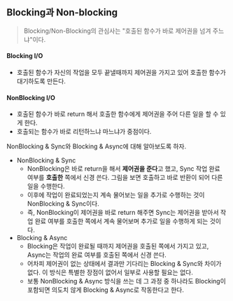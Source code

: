 ## Blocking과 Non-blocking

> Blocking/Non-Blocking의 관심사는 "호출된 함수가 바로 제어권을 넘겨 주느냐"이다.

#### Blocking I/O

- 호출된 함수가 자신의 작업을 모두 끝낼때까지 제어권을 가지고 있어 호출한 함수가 대기하도록 만든다.



#### NonBlocking I/O

- 호출된 함수가 바로 return 해서 호출한 함수에게 제어권을 주어 다른 일을 할 수 있게 한다.
- 호출되는 함수가 바로 리턴하느냐 마느냐가 중점이다.



NonBlocking & Sync와 Blocking & Async에 대해 알아보도록 하자.

- NonBlocking & Sync
  - NonBlocking은 바로 return을 해서 **제어권을 준다**고 했고, Sync 작업 완료 여부를 **호출한** 쪽에서 신경 쓴다. 그림을 보면 호출하고 바로 반환이 되어 다른 일을 수행한다.
  - 이후에 작업이 완료되었는지 계속 물어보는 일을 추가로 수행하는 것이 NonBlocking & Sync이다.
  - 즉, NonBlocking이 제어권을 바로 return 해주면 Sync는 제어권을 받아서 작업 완료 여부를 호출한 쪽에서 계속 물어보며 추가로 일을 수행하게 되는 것이다.
- Blocking & Async
  - Blocking은 작업이 완료될 때까지 제어권을 호출된 쪽에서 가지고 있고, Async는 작업의 완료 여부를 호출된 쪽에서 신경 쓴다. 
  - 어차피 제어권이 없는 상태에서 결과만 기다리는 Blocking & Sync와 차이가 없다. 이 방식은 특별한 장점이 없어서 일부로 사용할 필요는 없다.
  - 보통 NonBlocking & Async 방식을 쓰는 데 그 과정 중 하나라도 Blocking이 포함되면 의도치 않게 Blocking & Async로 작동한다고 한다. 
